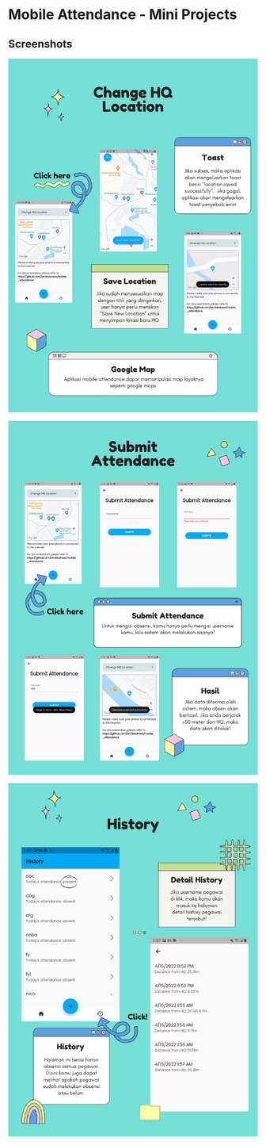 # Mobile Attendance - Mini Projects

## Screenshots

![User Doc 1](user-doc-1.png)

![User Doc 2](user-doc-2.png)

![User Doc 3](user-doc-3.png)
